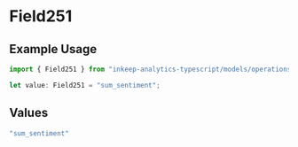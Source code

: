 # Field251

## Example Usage

```typescript
import { Field251 } from "inkeep-analytics-typescript/models/operations";

let value: Field251 = "sum_sentiment";
```

## Values

```typescript
"sum_sentiment"
```